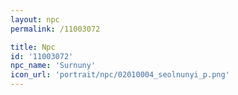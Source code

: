 ```yaml
---
layout: npc
permalink: /11003072

title: Npc
id: '11003072'
npc_name: 'Surnuny'
icon_url: 'portrait/npc/02010004_seolnunyi_p.png'
---
```


